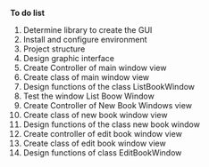 **To do list**
1. Determine library to create the GUI
2. Install and configure environment
3. Project structure
4. Design graphic interface
5. Create Controller of main window view
6. Create class of main window view
7. Design functions of the class ListBookWindow
8. Test the window List Boow Window
9. Create Controller of New Book Windows view
10. Create class of new book window view
11. Design functions of the class new book window
12. Create controller of edit book window view
13. Create class of edit book window view
14. Design functions of class EditBookWindow
